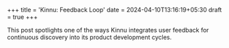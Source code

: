 +++
title = 'Kinnu: Feedback Loop'
date = 2024-04-10T13:16:19+05:30
draft = true
+++

This post spotlights one of the ways Kinnu integrates user feedback for continuous discovery into its product development cycles.